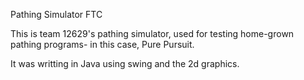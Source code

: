 Pathing Simulator FTC

This is team 12629's pathing simulator, used for testing home-grown pathing programs- in this case, Pure Pursuit.

It was writting in Java using swing and the 2d graphics.
